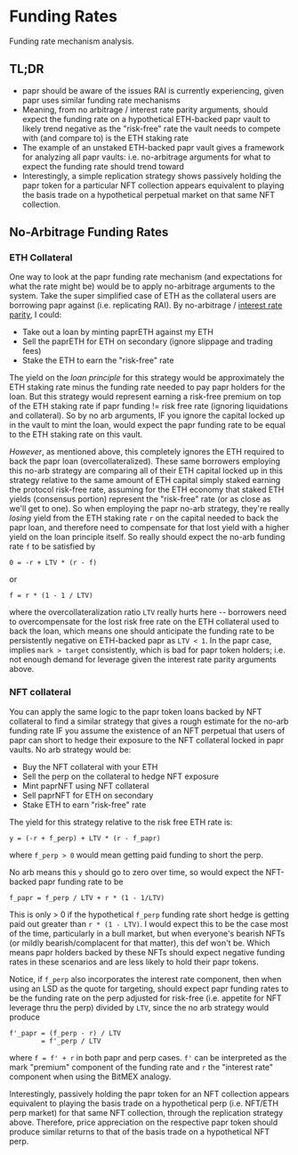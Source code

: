 # Funding Rates

Funding rate mechanism analysis.

## TL;DR

- papr should be aware of the issues RAI is currently experiencing, given papr uses similar funding rate mechanisms
- Meaning, from no arbitrage / interest rate parity arguments, should expect the funding rate on a hypothetical ETH-backed
papr vault to likely trend negative as the "risk-free" rate the vault needs to compete with (and compare to) is the ETH staking rate
- The example of an unstaked ETH-backed papr vault gives a framework for analyzing all papr vaults: i.e. no-arbitrage arguments for what
to expect the funding rate should trend toward
- Interestingly, a simple replication strategy shows passively holding the papr token for a particular NFT collection appears equivalent to
playing the basis trade on a hypothetical perpetual market on that same NFT collection.


## No-Arbitrage Funding Rates

### ETH Collateral

One way to look at the papr funding rate mechanism (and expectations for what the rate might be) would be to apply no-arbitrage arguments to the system.
Take the super simplified case of ETH as the collateral users are borrowing papr against (i.e. replicating RAI).
By no-arbitrage / [interest rate parity](https://en.wikipedia.org/wiki/Interest_rate_parity), I could:

- Take out a loan by minting paprETH against my ETH
- Sell the paprETH for ETH on secondary (ignore slippage and trading fees)
- Stake the ETH to earn the "risk-free" rate

The yield on the *loan principle* for this strategy would be approximately the ETH staking rate minus the funding rate needed
to pay papr holders for the loan. But this strategy would represent earning a risk-free premium on top of the ETH staking rate
if papr funding != risk free rate (ignoring liquidations and collateral). So by no arb arguments, IF you ignore the capital locked
up in the vault to mint the loan, would expect the papr funding rate to be equal to the ETH staking rate on this vault.

*However*, as mentioned above, this completely ignores the ETH required to back the papr loan (overcollateralized). These same
borrowers employing this no-arb strategy are comparing all of their ETH capital locked up in this strategy relative to the same
amount of ETH capital simply staked earning the protocol risk-free rate, assuming for the ETH economy that staked ETH yields (consensus portion)
represent the "risk-free" rate (or as close as we'll get to one). So when employing the papr no-arb strategy, they're really
*losing* yield from the ETH staking rate `r` on the capital needed to back the papr loan, and therefore need to compensate for that
lost yield with a higher yield on the loan principle itself. So really should expect the no-arb funding rate `f` to be satisfied by

```
0 = -r + LTV * (r - f)
```

or

```
f = r * (1 - 1 / LTV) 
```

where the overcollateralization ratio `LTV` really hurts here -- borrowers need to overcompensate for the lost risk free rate on the
ETH collateral used to back the loan, which means one should anticipate the funding rate to be persistently negative on ETH-backed papr
as `LTV < 1`. In the papr case, implies `mark > target` consistently, which is bad for papr token holders; i.e. not enough demand for leverage
given the interest rate parity arguments above.

### NFT collateral

You can apply the same logic to the papr token loans backed by NFT collateral to find a similar strategy that gives a rough estimate for
the no-arb funding rate IF you assume the existence of an NFT perpetual that users of papr can short to hedge their exposure to the NFT
collateral locked in papr vaults. No arb strategy would be:

- Buy the NFT collateral with your ETH
- Sell the perp on the collateral to hedge NFT exposure
- Mint paprNFT using NFT collateral
- Sell paprNFT for ETH on secondary
- Stake ETH to earn "risk-free" rate

The yield for this strategy relative to the risk free ETH rate is:

```
y = (-r + f_perp) + LTV * (r - f_papr)
```

where `f_perp > 0` would mean getting paid funding to short the perp.

No arb means this `y` should go to zero over time, so would expect the NFT-backed papr funding rate to be

```
f_papr = f_perp / LTV + r * (1 - 1/LTV)
```

This is only > 0 if the hypothetical `f_perp` funding rate short hedge is getting paid out greater than `r * (1 - LTV)`. I would expect this to be
the case most of the time, particularly in a bull market, but when everyone's bearish NFTs (or mildly bearish/complacent for that matter), this def
won't be. Which means papr holders backed by these NFTs should expect negative funding rates in these scenarios and are less likely to hold their papr
tokens.

Notice, if `f_perp` also incorporates the interest rate component, then when using an LSD as the quote for targeting, should expect papr funding rates to
be the funding rate on the perp adjusted for risk-free (i.e. appetite for NFT leverage thru the perp) divided by `LTV`,
since the no arb strategy would produce

```
f'_papr = (f_perp - r) / LTV
        = f'_perp / LTV
```

where `f = f' + r` in both papr and perp cases. `f'` can be interpreted as the mark "premium" component of the funding rate and `r` the "interest rate"
component when using the BitMEX analogy.

Interestingly, passively holding the papr token for an NFT collection appears equivalent to playing the basis trade on a hypothetical perp (i.e. NFT/ETH perp market)
for that same NFT collection, through the replication strategy above. Therefore, price appreciation on the respective papr token should produce
similar returns to that of the basis trade on a hypothetical NFT perp.
